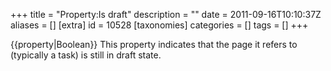 +++
title = "Property:Is draft"
description = ""
date = 2011-09-16T10:10:37Z
aliases = []
[extra]
id = 10528
[taxonomies]
categories = []
tags = []
+++

{{property|Boolean}}
This property indicates that the page it refers to (typically a task) is still in draft state.
